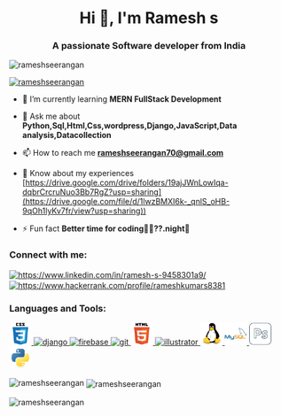 <h1 align="center">Hi 👋, I'm Ramesh s</h1>
<h3 align="center">A passionate Software developer from India</h3>

<p align="left"> <img src="https://komarev.com/ghpvc/?username=rameshseerangan&label=Profile%20views&color=0e75b6&style=flat" alt="rameshseerangan" /> </p>

<p align="left"> <a href="https://github.com/ryo-ma/github-profile-trophy"><img src="https://github-profile-trophy.vercel.app/?username=rameshseerangan" alt="rameshseerangan" /></a> </p>

- 🌱 I’m currently learning **MERN FullStack Development**

- 💬 Ask me about **Python,Sql,Html,Css,wordpress,Django,JavaScript,Data analysis,Datacollection**

- 📫 How to reach me **rameshseerangan70@gmail.com**

- 📄 Know about my experiences [https://drive.google.com/drive/folders/19ajJWnLowIqa-dqbrCrcruNuo3Bb7RgZ?usp=sharing](https://drive.google.com/file/d/1lwzBMXI6k-_qnlS_oHB-9qOh1lyKv7fr/view?usp=sharing))

- ⚡ Fun fact **Better time for coding🧑‍💻??.night🌃**

<h3 align="left">Connect with me:</h3>
<p align="left">
<a href="https://www.linkedin.com/in/ramesh-s-9458301a9/" target="blank"><img align="center" src="https://raw.githubusercontent.com/rahuldkjain/github-profile-readme-generator/master/src/images/icons/Social/linked-in-alt.svg" alt="https://www.linkedin.com/in/ramesh-s-9458301a9/" height="30" width="40" /></a>
<a href="https://www.hackerrank.com/profile/rameshkumars8381" target="blank"><img align="center" src="https://raw.githubusercontent.com/rahuldkjain/github-profile-readme-generator/master/src/images/icons/Social/hackerrank.svg" alt="https://www.hackerrank.com/profile/rameshkumars8381" height="30" width="40" /></a>
</p>

<h3 align="left">Languages and Tools:</h3>
<p align="left"> <a href="https://www.w3schools.com/css/" target="_blank" rel="noreferrer"> <img src="https://raw.githubusercontent.com/devicons/devicon/master/icons/css3/css3-original-wordmark.svg" alt="css3" width="40" height="40"/> </a> <a href="https://www.djangoproject.com/" target="_blank" rel="noreferrer"> <img src="https://cdn.worldvectorlogo.com/logos/django.svg" alt="django" width="40" height="40"/> </a> <a href="https://firebase.google.com/" target="_blank" rel="noreferrer"> <img src="https://www.vectorlogo.zone/logos/firebase/firebase-icon.svg" alt="firebase" width="40" height="40"/> </a> <a href="https://git-scm.com/" target="_blank" rel="noreferrer"> <img src="https://www.vectorlogo.zone/logos/git-scm/git-scm-icon.svg" alt="git" width="40" height="40"/> </a> <a href="https://www.w3.org/html/" target="_blank" rel="noreferrer"> <img src="https://raw.githubusercontent.com/devicons/devicon/master/icons/html5/html5-original-wordmark.svg" alt="html5" width="40" height="40"/> </a> <a href="https://www.adobe.com/in/products/illustrator.html" target="_blank" rel="noreferrer"> <img src="https://www.vectorlogo.zone/logos/adobe_illustrator/adobe_illustrator-icon.svg" alt="illustrator" width="40" height="40"/> </a> <a href="https://www.linux.org/" target="_blank" rel="noreferrer"> <img src="https://raw.githubusercontent.com/devicons/devicon/master/icons/linux/linux-original.svg" alt="linux" width="40" height="40"/> </a> <a href="https://www.mysql.com/" target="_blank" rel="noreferrer"> <img src="https://raw.githubusercontent.com/devicons/devicon/master/icons/mysql/mysql-original-wordmark.svg" alt="mysql" width="40" height="40"/> </a> <a href="https://www.photoshop.com/en" target="_blank" rel="noreferrer"> <img src="https://raw.githubusercontent.com/devicons/devicon/master/icons/photoshop/photoshop-line.svg" alt="photoshop" width="40" height="40"/> </a> <a href="https://www.python.org" target="_blank" rel="noreferrer"> <img src="https://raw.githubusercontent.com/devicons/devicon/master/icons/python/python-original.svg" alt="python" width="40" height="40"/> </a> </p>

<p><img align="left" src="https://github-readme-stats.vercel.app/api/top-langs?username=rameshseerangan&show_icons=true&locale=en&layout=compact" alt="rameshseerangan" /></p>

<p>&nbsp;<img align="center" src="https://github-readme-stats.vercel.app/api?username=rameshseerangan&show_icons=true&locale=en" alt="rameshseerangan" /></p>

<p><img align="center" src="https://github-readme-streak-stats.herokuapp.com/?user=rameshseerangan&" alt="rameshseerangan" /></p>
